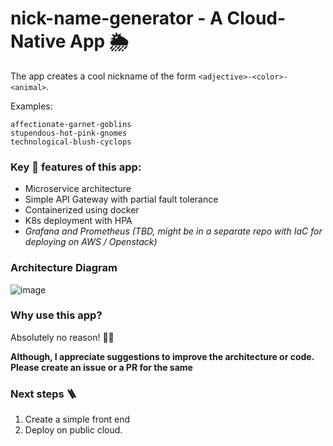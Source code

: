 # nick-name-generator - A Cloud-Native App 🌦️
The app creates a cool nickname of the form `<adjective>-<color>-<animal>`. 

Examples:
```
affectionate-garnet-goblins
stupendous-hot-pink-gnomes
technological-blush-cyclops
```

### Key 🔑 features of this app:
* Microservice architecture
* Simple API Gateway with partial fault tolerance 
* Containerized using docker
* K8s deployment with HPA
* *Grafana and Prometheus (TBD, might be in a separate repo with IaC for deploying on AWS / Openstack)*

### Architecture Diagram 
![image](https://user-images.githubusercontent.com/10389062/182759961-f6903bd1-2caa-4074-a4a8-d57518264eef.png)

### Why use this app? 
Absolutely no reason! 🤷‍♂️

**Although, I appreciate suggestions to improve the architecture or code. Please create an issue or a PR for the same**

### Next steps 🪜
1. Create a simple front end 
2. Deploy on public cloud.
